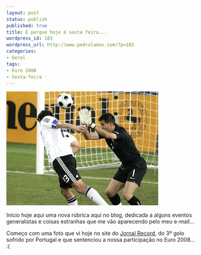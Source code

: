 ```yaml
---
layout: post
status: publish
published: true
title: E porque hoje é sexta feira...
wordpress_id: 183
wordpress_url: http://www.pedrolamas.com/?p=183
categories:
- Geral
tags:
- Euro 2008
- Sexta-feira
---
```

![Ricardo vs. Ballack](wp-content/uploads/2008/06/ricardo-versus-ballack.jpg "Ricardo vs. Ballack")

Inicio hoje aqui uma nova rúbrica aqui no blog, dedicada a alguns eventos generalistas e coisas estranhas que me vão aparecendo pelo meu e-mail...

Começo com uma foto que vi hoje no site do [Jornal Record](http://www.record.pt/fotogaleria_imagem.asp?id=792122), do 3º golo sofrido por Portugal e que sentenciou a nossa participação no Euro 2008... :(
